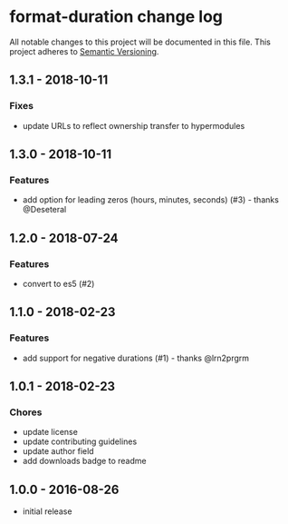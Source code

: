 # format-duration change log

All notable changes to this project will be documented in this file.
This project adheres to [Semantic Versioning](http://semver.org/).

## 1.3.1 - 2018-10-11

### Fixes
- update URLs to reflect ownership transfer to hypermodules

## 1.3.0 - 2018-10-11

### Features
- add option for leading zeros (hours, minutes, seconds) (#3) - thanks @Deseteral

## 1.2.0 - 2018-07-24

### Features
- convert to es5 (#2)

## 1.1.0 - 2018-02-23

### Features
- add support for negative durations (#1) - thanks @lrn2prgrm

## 1.0.1 - 2018-02-23

### Chores
- update license
- update contributing guidelines
- update author field
- add downloads badge to readme

## 1.0.0 - 2016-08-26
- initial release
